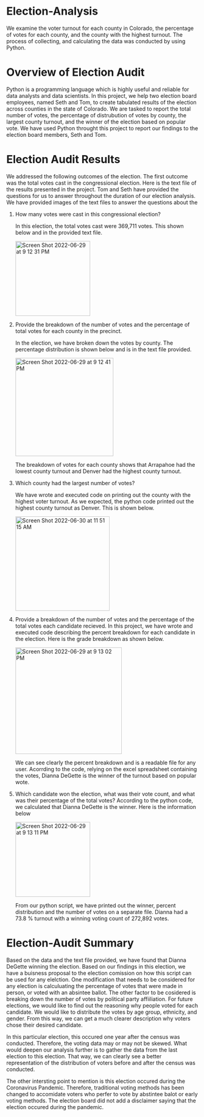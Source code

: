 # Election-Analysis
We examine the voter turnout for each county in Colorado, the percentage of votes for each county, and the county with the highest turnout. The process of collecting, and calculating the data was conducted by using Python. 

# Overview of Election Audit
Python is a programming language which is highly useful and reliable for data analysts and data scientists. In this project, we help two election board employees, named Seth and Tom, to create tabulated results of the election across counties in the state of Colorado. We are tasked to report the total number of votes, the percentage of distrubution of votes by county, the largest county turnout, and the winner of the election based on popular vote. We have used Python throught this project to report our findings to the election board members, Seth and Tom. 

# Election Audit Results
We addressed the following outcomes of the election. The first outcome was the total votes cast in the congressional election. Here is the text file of the results presented in the project. Tom and Seth have provided the questions for us to answer throughout the duration of our election analysis. We have provided images of the text files to answer the questions about the 

1. How many votes were cast in this congressional election? 

      In this election, the total votes cast were 369,711 votes. This shown below and in the provided text file. 
      
      
      <img width="196" alt="Screen Shot 2022-06-29 at 9 12 31 PM" src="https://user-images.githubusercontent.com/104328106/176743935-6b7f30d9-f61d-4362-b272-c814efe27b0e.png">


2. Provide the breakdown of the number of votes and the percentage of total votes for each county in the precinct. 

    In the election, we have broken down the votes by county. The percentage distribution is shown below and is in the text file provided. 
    
    <img width="257" alt="Screen Shot 2022-06-29 at 9 12 41 PM" src="https://user-images.githubusercontent.com/104328106/176742934-dfffcf0d-8861-44fa-948e-6512ba41819a.png">
    
    The breakdown of votes for each county shows that Arrapahoe had the lowest county turnout and Denver had the highest county turnout. 
    
3. Which county had the largest number of votes? 

    We have wrote and executed code on printing out the county with the highest voter turnout. As we expected, the python code printed out the highest county turnout as Denver. This is shown below.
    
    
      <img width="247" alt="Screen Shot 2022-06-30 at 11 51 15 AM" src="https://user-images.githubusercontent.com/104328106/176744451-52a42e0b-55e1-41a6-b1d7-fcbad7b34d76.png">

4. Provide a breakdown of the number of votes and the percentage of the total votes each candidate recieved. 
   In this project, we have wrote and executed code describing the percent breakdown for each candidate in the election. Here is the grade breakdown as shown below. 
   
   <img width="279" alt="Screen Shot 2022-06-29 at 9 13 02 PM" src="https://user-images.githubusercontent.com/104328106/176745366-cc1c8183-c30e-44ba-9b09-1bdf5623a710.png">
   
   We can see clearly the percent breakdown and is a readable file for any user. Acorrding to the code, relying on the excel spreadsheet containing the votes, Dianna DeGette is the winner of the turnout based on popular wote. 
   
5. Which candidate won the election, what was their vote count, and what was their percentage of the total votes? 
   According to the python code, we calculated that Dianna DeGette is the winner. Here is the information below    

   <img width="196" alt="Screen Shot 2022-06-29 at 9 13 11 PM" src="https://user-images.githubusercontent.com/104328106/176746065-a7bd9404-501e-482b-a892-b9bc09788d5c.png">
   
   From our python script, we have printed out the winner, percent distribution and the number of votes on a separate file. Dianna had a 73.8 % turnout with a winning voting count of 272,892 votes. 

    
# Election-Audit Summary
Based on the data and the text file provided, we have found that Dianna DeGette winning the election. Based on our findings in this election, we have a buisness proposal to the election comission on how this script can be used for any elelction. One modification that needs to be considered for any election is calculuating the percentage of votes that were made in person, or voted with an absintee ballot. The other factor to be cosidered is breaking down the number of votes by political party affiiliation. For future elections, we would like to find out the reasoning why people voted for each candidate. We would like to distribute the votes by age group, ethnicity, and gender. From this way, we can get a much clearer description why voters chose their desired candidate. 

In this particular election, this occured one year after the census was conducted. Therefore, the voting data may or may not be skewed. What would deepen our analysis further is to gather the data from the last election to this election. That way, we can clearly see a better representation of the distribution of voters before and after the census was conducted. 

The other intersting point to mention is this election occured during the Coronavirus Pandemic. Therefore, traditional voting methods has been changed to accomidate voters who perfer to vote by abstintee balot or early voting methods. The election board did not add a disclaimer saying that the election occured during the pandemic. 

    

